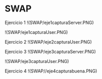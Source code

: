 # SWAP

Ejercicio 1
!(SWAP/eje1capturaServer.PNG)

!(SWAP/eje1capturaUser.PNG)

Ejercicio 2
!(SWAP/eje2capturaUser.PNG)

Ejercicio 3
!(SWAP/eje3capturaServer.PNG)

!(SWAP/eje3capturaUser.PNG)

Ejercicio 4
!(SWAP//eje4capturabuena.PNG)
